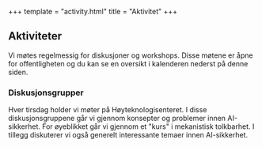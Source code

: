 +++
template = "activity.html" 
title = "Aktivitet"
+++

## Aktiviteter
Vi møtes regelmessig for diskusjoner og workshops. Disse møtene er åpne for offentligheten og du kan se en oversikt i kalenderen nederst på denne siden.

### Diskusjonsgrupper
Hver tirsdag holder vi møter på Høyteknologisenteret. I disse diskusjonsgruppene går vi gjennom konsepter og problemer innen AI-sikkerhet. For øyeblikket går vi gjennom et "kurs" i mekanistisk tolkbarhet. I tillegg diskuterer vi også generelt interessante temaer innen AI-sikkerhet.
